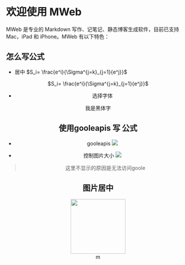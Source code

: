 # 欢迎使用 MWeb

MWeb 是专业的 Markdown 写作、记笔记、静态博客生成软件，目前已支持 Mac，iPad 和 iPhone。MWeb 有以下特色：
## 怎么写公式
* 居中
$S_i= \frac{e^i}{\Sigma^{j=k}_{j=1}{e^j}}$

<div align=center>$S_i= \frac{e^i}{\Sigma^{j=k}_{j=1}{e^j}}$ </center>

* 选择字体

<center><font face="黑体">我是黑体字</font></center>


## 使用gooleapis 写 公式

* gooleapis
![](http://chart.googleapis.com/chart?cht=tx&chl=$S_i=\frac{e^i}{\Sigma^{j=k}_{j=1}{e^j}}$)

* 控制图片大小
![](http://chart.googleapis.com/chart?chs=300x200&cht=tx&chl=$S_i=\frac{e^i}{\Sigma^{j=k}_{j=1}{e^j}}$)
> 这里不显示的原因是无法访问goole

## 图片居中
<div align=center><img width="150" height="150" src="https://img-blog.csdn.net/20161028230559575"/></div>
m
